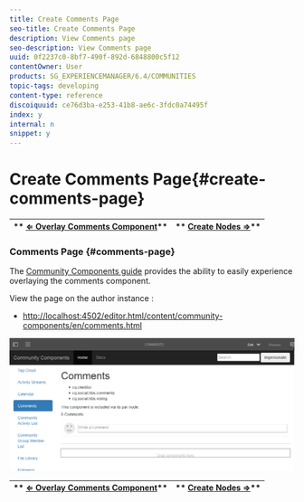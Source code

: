 ```yaml
---
title: Create Comments Page
seo-title: Create Comments Page
description: View Comments page
seo-description: View Comments page
uuid: 0f2237c0-8bf7-490f-892d-6848800c5f12
contentOwner: User
products: SG_EXPERIENCEMANAGER/6.4/COMMUNITIES
topic-tags: developing
content-type: reference
discoiquuid: ce76d3ba-e253-41b8-ae6c-3fdc0a74495f
index: y
internal: n
snippet: y
---
```


# Create Comments Page{#create-comments-page}

| ** [⇐ Overlay Comments Component](../../communities/using/overlay-comments.md)** |** [Create Nodes ⇒](../../communities/using/overlay-create-nodes.md)** |
|---|---|

### Comments Page {#comments-page}

The [Community Components guide](../../communities/using/components-guide.md) provides the ability to easily experience overlaying the comments component.

View the page on the author instance :

* [http://localhost:4502/editor.html/content/community-components/en/comments.html](http://localhost:4502/editor.html/content/community-components/en/comments.html)

![](assets/chlimage_1-131.png)

| ** [⇐ Overlay Comments Component](../../communities/using/overlay-comments.md)** |** [Create Nodes ⇒](../../communities/using/overlay-create-nodes.md)** |
|---|---|

